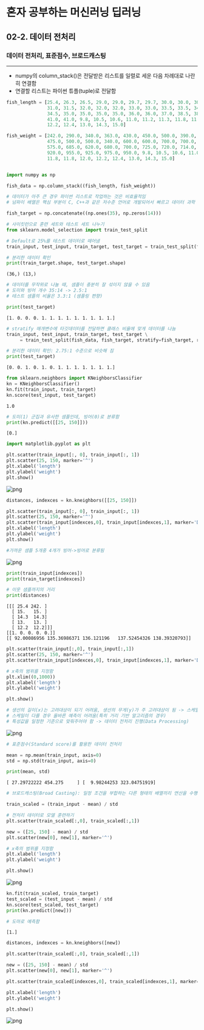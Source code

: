 # 혼자 공부하는 머신러닝 딥러닝
## 02-2. 데이터 전처리
### 데이터 전처리, 표준점수, 브로드캐스팅

---

* numpy의 column_stack()은 전달받은 리스트를 일렬로 세운 다음 차례대로 나란히 연결함
* 연결할 리스트는 파이썬 튜플(tuple)로 전달함


```python
fish_length = [25.4, 26.3, 26.5, 29.0, 29.0, 29.7, 29.7, 30.0, 30.0, 30.7, 31.0, 
               31.0, 31.5, 32.0, 32.0, 32.0, 33.0, 33.0, 33.5, 33.5, 34.0, 34.0, 
               34.5, 35.0, 35.0, 35.0, 35.0, 36.0, 36.0, 37.0, 38.5, 38.5, 39.5, 
               41.0, 41.0, 9.8, 10.5, 10.6, 11.0, 11.2, 11.3, 11.8, 11.8, 12.0, 
               12.2, 12.4, 13.0, 14.3, 15.0]

fish_weight = [242.0, 290.0, 340.0, 363.0, 430.0, 450.0, 500.0, 390.0, 450.0, 500.0, 
               475.0, 500.0, 500.0, 340.0, 600.0, 600.0, 700.0, 700.0, 610.0, 650.0, 
               575.0, 685.0, 620.0, 680.0, 700.0, 725.0, 720.0, 714.0, 850.0, 1000.0, 
               920.0, 955.0, 925.0, 975.0, 950.0, 9.8, 10.5, 10.6, 11.0, 11.2, 11.3, 
               11.8, 11.8, 12.0, 12.2, 12.4, 13.0, 14.3, 15.0]


import numpy as np

fish_data = np.column_stack((fish_length, fish_weight))

# 데이터가 아주 큰 경우 파이썬 리스트로 작업하는 것은 비효율적임
# 넘파이 배열은 핵심 부분이 C, C++과 같은 저수준 언어로 개발되어서 빠르고 데이터 과학 분야에 알맞게 최적화 되어 있음

fish_target = np.concatenate((np.ones(35), np.zeros(14)))
```


```python
# 사이킷런으로 훈련 세트와 테스트 세트 나누기
from sklearn.model_selection import train_test_split

# Default로 25%를 테스트 데이터로 떼어냄
train_input, test_input, train_target, test_target = train_test_split(fish_data, fish_target, random_state=42)

# 분리한 데이터 확인
print(train_target.shape, test_target.shape)
```

    (36,) (13,)



```python
# 데이터를 무작위로 나눌 때, 샘플이 충분히 잘 섞이지 않을 수 있음
# 도미와 빙어 개수 35:14 -> 2.5:1
# 테스트 샘플의 비율은 3.3:1 (샘플링 편향)

print(test_target)
```

    [1. 0. 0. 0. 1. 1. 1. 1. 1. 1. 1. 1. 1.]



```python
# stratify 매개변수에 타깃데이터를 전달하면 클래스 비율에 맞게 데이터를 나눔
train_input, test_input, train_target, test_target \
     = train_test_split(fish_data, fish_target, stratify=fish_target, random_state=42)

# 분리한 데이터 확인: 2.75:1 수준으로 비슷해 짐
print(test_target)
```

    [0. 0. 1. 0. 1. 0. 1. 1. 1. 1. 1. 1. 1.]



```python
from sklearn.neighbors import KNeighborsClassifier
kn = KNeighborsClassifier()
kn.fit(train_input, train_target)
kn.score(test_input, test_target)
```




    1.0




```python
# 도미(1) 군집과 유사한 샘플인데, 빙어(0)로 분류함
print(kn.predict([[25, 150]]))
```

    [0.]



```python
import matplotlib.pyplot as plt

plt.scatter(train_input[:, 0], train_input[:, 1])
plt.scatter(25, 150, marker='^')
plt.xlabel('length')
plt.ylabel('weight')
plt.show()
```


    
![png](output_7_0.png)
    



```python
distances, indexces = kn.kneighbors([[25, 150]])
```


```python
plt.scatter(train_input[:, 0], train_input[:, 1])
plt.scatter(25, 150, marker='^')
plt.scatter(train_input[indexces,0], train_input[indexces,1], marker='D')
plt.xlabel('length')
plt.ylabel('weight')
plt.show()

#가까운 샘플 5개중 4개가 빙어->빙어로 분류됨
```


    
![png](output_9_0.png)
    



```python
print(train_input[indexces])
print(train_target[indexces])

# 이웃 샘플까지의 거리
print(distances)
```

    [[[ 25.4 242. ]
      [ 15.   15. ]
      [ 14.3  14.3]
      [ 13.   13. ]
      [ 12.2  12.2]]]
    [[1. 0. 0. 0. 0.]]
    [[ 92.00086956 135.36986371 136.121196   137.52454326 138.39320793]]



```python
plt.scatter(train_input[:,0], train_input[:,1])
plt.scatter(25, 150, marker='^')
plt.scatter(train_input[indexces,0], train_input[indexces,1], marker='D')

# x축의 범위를 지정함
plt.xlim((0,1000))
plt.xlabel('length')
plt.ylabel('weight')

plt.show()

# 생선의 길이(x)는 고려대상이 되기 어려움, 생선의 무게(y)가 주 고려대상이 됨 -> 스케일이 다름
# 스케일이 다를 경우 올바른 예측이 어려움(특히 거리 기반 알고리즘의 경우)
# 특성값을 일정한 기준으로 맞춰주어야 함 -> 데이터 전처리 진행(Data Processing)
```


    
![png](output_11_0.png)
    



```python
# 표준점수(Standard score)를 활용한 데이터 전처리

mean = np.mean(train_input, axis=0)
std = np.std(train_input, axis=0)

print(mean, std)
```

    [ 27.29722222 454.275     ] [  9.98244253 323.04751919]



```python
# 브로드캐스팅(Broad Casting): 일정 조건을 부합하는 다른 형태의 배열끼리 연산을 수행하는 것

train_scaled = (train_input - mean) / std
```


```python
# 전처리 데이터로 모델 훈련하기
plt.scatter(train_scaled[:,0], train_scaled[:,1])

new = ([25, 150] - mean) / std
plt.scatter(new[0], new[1], marker='^')

# x축의 범위를 지정함
plt.xlabel('length')
plt.ylabel('weight')

plt.show()
```


    
![png](output_14_0.png)
    



```python
kn.fit(train_scaled, train_target)
test_scaled = (test_input - mean) / std
kn.score(test_scaled, test_target)
print(kn.predict([new]))

# 도마로 예측함
```

    [1.]



```python
distances, indexces = kn.kneighbors([new])

plt.scatter(train_scaled[:,0], train_scaled[:,1])

new = ([25, 150] - mean) / std
plt.scatter(new[0], new[1], marker='^')

plt.scatter(train_scaled[indexces,0], train_scaled[indexces,1], marker='D')

plt.xlabel('length')
plt.ylabel('weight')

plt.show()
```


    
![png](output_16_0.png)
    

